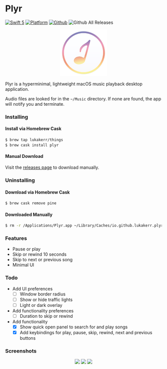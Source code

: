 # Plyr

[![Swift 5](https://img.shields.io/badge/swift-5-orange.svg?style=flat)](https://github.com/apple/swift)
[![Platform](http://img.shields.io/badge/platform-macOS-red.svg?style=flat)](https://developer.apple.com/macos/)
[![Github](http://img.shields.io/badge/github-lukakerr-green.svg?style=flat)](https://github.com/lukakerr)
![Github All Releases](https://img.shields.io/github/downloads/lukakerr/plyr/total.svg)

<p align="center">
  <img src="./Plyr/Assets.xcassets/AppIcon.appiconset/mac_appicon-512@1x.png" width="150">
</p>

Plyr is a hyperminimal, lightweight macOS music playback desktop application.

Audio files are looked for in the `~/Music` directory. If none are found, the app will notify you and terminate.

### Installing

#### Install via Homebrew Cask

```bash
$ brew tap lukakerr/things
$ brew cask install plyr
```

#### Manual Download

Visit the [releases page](https://github.com/lukakerr/plyr/releases) to download manually.

### Uninstalling

#### Download via Homebrew Cask

```bash
$ brew cask remove pine
```

#### Downloaded Manually

```bash
$ rm -r /Applications/Plyr.app ~/Library/Caches/io.github.lukakerr.plyr
```

### Features

- Pause or play
- Skip or rewind 10 seconds
- Skip to next or previous song
- Minimal UI

### Todo

- Add UI preferences
  - [ ] Window border radius
  - [ ] Show or hide traffic lights
  - [ ] Light or dark overlay

- Add functionality preferences
  - [ ] Duration to skip or rewind

- Add functionality
  - [x] Show quick open panel to search for and play songs
  - [x] Add keybindings for play, pause, skip, rewind, next and previous buttons

### Screenshots

<p align="center">
  <img src="https://i.imgur.com/BK2Ez7a.png" width="250">
  <img src="https://i.imgur.com/spTAg94.png" width="250">
  <img src="https://i.imgur.com/XACDb9A.png" width="250">
</p>
